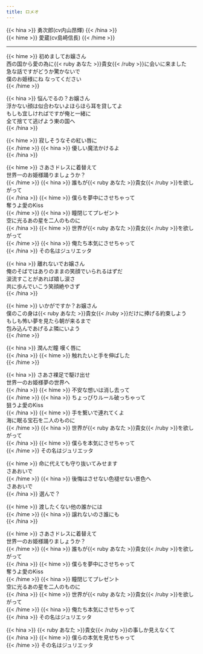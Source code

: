 ```yaml
---
title: ロメオ
---
```


{{< hina >}}
勇次郎(cv内山昂輝)
{{< /hina >}}  
{{< hime >}}
愛蔵(cv島崎信長)
{{< /hime >}}  

---

{{< hime >}}
初めましてお嬢さん  
西の国から愛の為に{{< ruby あなた >}}貴女{{< /ruby >}}に会いに来ました  
急な話ですがどうか驚かないで  
僕のお姫様にね なってください  
{{< /hime >}}

{{< hina >}}
悩んでるの？お嬢さん  
浮かない顔は似合わないよほらほら耳を貸してよ  
もしも宜しければですが俺と一緒に  
全て捨てて逃げよう東の国へ  
{{< /hina >}}

{{< hime >}}
寂しそうなその紅い唇に  
{{< /hime >}}
{{< hina >}}
優しい魔法かけるよ  
{{< /hina >}}

{{< hime >}}
さあさドレスに着替えて  
世界一のお姫様踊りましょうか？  
{{< /hime >}}
{{< hina >}}
誰もが{{< ruby あなた >}}貴女{{< /ruby >}}を欲しがって  
{{< /hina >}}
{{< hime >}}
僕らを夢中にさせちゃって  
奪うよ愛のKiss  
{{< /hime >}}
{{< hina >}}
瞳閉じてプレゼント  
空に光るあの星を二人のものに  
{{< /hina >}}
{{< hime >}}
世界が{{< ruby あなた >}}貴女{{< /ruby >}}を欲しがって  
{{< /hime >}}
{{< hina >}}
俺たち本気にさせちゃって  
{{< /hina >}}
その名はジュリエッタ  

{{< hina >}}
離れないでお嬢さん  
俺のそばではありのままの笑顔でいられるはずだ  
涙流すことがあれば嬉し涙さ  
共に歩んでいこう笑顔絶やさず  
{{< /hina >}}

{{< hime >}}
いかがですか？お嬢さん  
僕のこの身は{{< ruby あなた >}}貴女{{< /ruby >}}だけに捧げる約束しよう  
もしも怖い夢を見たら朝が来るまで  
包み込んであげるよ隣にいよう  
{{< /hime >}}

{{< hina >}}
潤んだ瞳 嘆く唇に  
{{< /hina >}}
{{< hime >}}
触れたいと手を伸ばした  
{{< /hime >}}

{{< hina >}}
さあさ裸足で駆け出せ  
世界一のお姫様夢の世界へ  
{{< /hina >}}
{{< hime >}}
不安な想いは消し去って  
{{< /hime >}}
{{< hina >}}
ちょっぴりルール破っちゃって  
狙うよ愛のKiss  
{{< /hina >}}
{{< hime >}}
手を繋いで連れてくよ  
海に眠る宝石を二人のものに  
{{< /hime >}}
{{< hina >}}
世界が{{< ruby あなた >}}貴女{{< /ruby >}}を欲しがって  
{{< /hina >}}
{{< hime >}}
僕らを本気にさせちゃって  
{{< /hime >}}
その名はジュリエッタ  

{{< hime >}}
命に代えても守り抜いてみせます  
さあおいで  
{{< /hime >}}
{{< hina >}}
後悔はさせない色褪せない景色へ  
さあおいで  
{{< /hina >}}
選んで？  

{{< hime >}}
渡したくない他の誰かには  
{{< /hime >}}
{{< hina >}}
譲れないのさ誰にも  
{{< /hina >}}

{{< hime >}}
さあさドレスに着替えて  
世界一のお姫様踊りましょうか？  
{{< /hime >}}
{{< hina >}}
誰もが{{< ruby あなた >}}貴女{{< /ruby >}}を欲しがって  
{{< /hina >}}
{{< hime >}}
僕らを夢中にさせちゃって  
奪うよ愛のKiss  
{{< /hime >}}
{{< hina >}}
瞳閉じてプレゼント  
空に光るあの星を二人のものに  
{{< /hina >}}
{{< hime >}}
世界が{{< ruby あなた >}}貴女{{< /ruby >}}を欲しがって  
{{< /hime >}}
{{< hina >}}
俺たち本気にさせちゃって  
{{< /hina >}}
その名はジュリエッタ  

{{< hina >}}
{{< ruby あなた >}}貴女{{< /ruby >}}の事しか見えなくて  
{{< /hina >}}
{{< hime >}}
僕らの本気を見せちゃって  
{{< /hime >}}
その名はジュリエッタ  